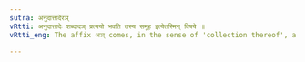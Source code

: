 ```yaml
---
sutra: अनुदात्तादेरञ्
vRtti: अनुदात्तादेः शब्दादञ् प्रत्ययो भवति तस्य समूह इत्येतस्मिन् विषये ॥
vRtti_eng: The affix अञ् comes, in the sense of 'collection thereof', after the words having _anudatta_ on the first syllable.

---
```

